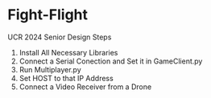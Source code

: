 # Fight-Flight
UCR 2024 Senior Design
Steps
1. Install All Necessary Libraries
2. Connect a Serial Conection and Set it in GameClient.py
3. Run Multiplayer.py
4. Set HOST to that IP Address
5. Connect a Video Receiver from a Drone
